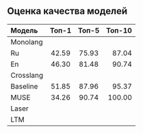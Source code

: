 ## Оценка качества моделей

| Модель | Топ-1 | Топ-5 | Топ-10 |
| :-------- | :---: | :---: | ---:|
| Monolang               |
| Ru | 42.59 |75.93 | 87.04 |
| En | 46.30 |81.48 | 90.74 |
| Crosslang               |
| Baseline | 51.85 |87.96 | 95.37 |
| MUSE | 34.26 |90.74 | 100.00 |
| Laser|  | |  |
| LTM| | |  |

